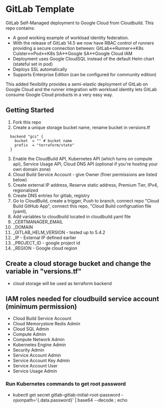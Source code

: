# GitLab Template

GitLab Self-Managed deployment to Google Cloud from Cloudbuild. This repo contains:

- A good working example of workload identity federation.
- With the release of GitLab 14.5 we now have RBAC control of runners providing a secure connection between: GitLab<->Runner<->K8s Culster<->Pod<->K8s SA<->Google SA<->Google Cloud IAM
- Deployment uses Google CloudSQL instead of the default Helm chart (stateful set in pod)
- Deploys SSL automatically
- Supports Enterprise Edition (can be configured for community edition)

This added flexibility provides a semi-elastic deployment of GitLab on Google Cloud and the runner integration with workload identity lets GitLab consume Google Cloud products in a very easy way.

## Getting Started

1. Fork this repo
2. Create a unique storage bucket name, rename bucket in versions.tf
```
  backend "gcs" {
    bucket  = "" # bucket name
    prefix  = "terraform/state"
  }
```
3. Enable the CloudBuild API, Kubernetes API (which turns on compute api), Service Usage API, Cloud DNS API (optional if you're hosting your own domain zone)
4. Cloud Build Service Account - give Owner (finer permissions are listed below)
5. Create external IP address, Reserve static address, Premium Tier, IPv4, regionalized
6. Create DNS entries for gitlab, registry
7. Go to CloudBuild, create a trigger, Push to branch, connect repo "Cloud Build GitHub App", connect this repo, "Cloud Build configruation file (yaml),
8. Add variables to cloudbuild located in cloudbuild.yaml file
  1. _CERTMANAGER_EMAIL
  2. _DOMAIN
  3. _GITLAB_HELM_VERSION - tested up to 5.4.2
  4. _IP - External IP defined earlier
  5. _PROJECT_ID - google project id
  6. _REGION - Google cloud region

## Create a cloud storage bucket and change the variable in "versions.tf" 
- cloud storage will be used as terraform backend

## IAM roles needed for cloudbuild service account (minimum permission)
- Cloud Build Service Account
- Cloud Memorystore Redis Admin
- Cloud SQL Admin
- Compute Admin
- Compute Network Admin
- Kubernetes Engine Admin
- Security Admin
- Service Account Admin
- Service Account Key Admin
- Service Account User
- Service Usage Admin

### Run Kubernetes commands to get root password
- kubectl get secret gitlab-gitlab-initial-root-password -ojsonpath='{.data.password}' | base64 --decode ; echo
